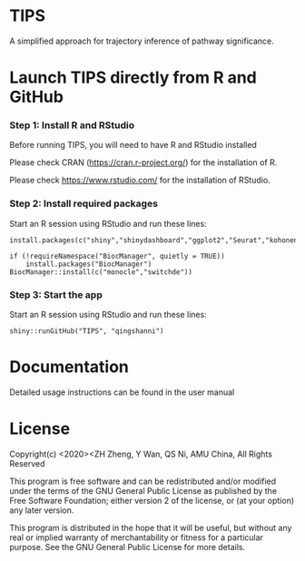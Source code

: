 # TIPS
A simplified approach for trajectory inference of pathway significance.
# Launch TIPS directly from R and GitHub
### Step 1: Install R and RStudio
Before running TIPS, you will need to have R and RStudio installed

Please check CRAN (https://cran.r-project.org/) for the installation of R.

Please check https://www.rstudio.com/ for the installation of RStudio.

### Step 2: Install required packages

Start an R session using RStudio and run these lines:
```
install.packages(c("shiny","shinydashboard","ggplot2","Seurat","kohonen","viridis"))

if (!requireNamespace("BiocManager", quietly = TRUE))
    install.packages("BiocManager")
BiocManager::install(c("monocle","switchde"))
```

### Step 3: Start the app

Start an R session using RStudio and run these lines:
```
shiny::runGitHub("TIPS", "qingshanni")    
```
# Documentation
Detailed usage instructions can be found in the user manual 

# License
Copyright(c) <2020><ZH Zheng, Y Wan, QS Ni, AMU China, All Rights Reserved

This program is free software and can be redistributed and/or modified under the terms of the GNU General Public License as published by the Free Software Foundation; either version 2 of the license, or (at your option) any later version.

This program is distributed in the hope that it will be useful, but without any real or implied warranty of merchantability or fitness for a particular purpose. See the GNU General Public License for more details.